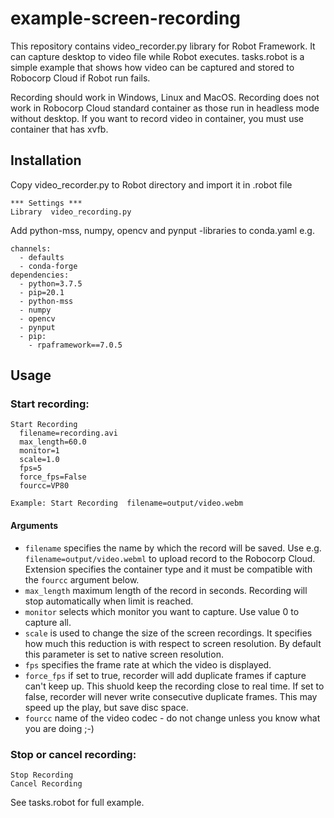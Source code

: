 # example-screen-recording

This repository contains video_recorder.py library for Robot Framework. It can capture desktop to video file while Robot executes. tasks.robot is a simple example that shows how video can be captured and stored to Robocorp Cloud if Robot run fails.

Recording should work in Windows, Linux and MacOS. Recording does not work in Robocorp Cloud standard container as those run in headless mode without desktop. If you want to record video in container, you must use container that has xvfb.

## Installation

Copy video_recorder.py to Robot directory and import it in .robot file

```
*** Settings ***
Library  video_recording.py
```

Add python-mss, numpy, opencv and pynput -libraries to conda.yaml e.g.
```
channels:
  - defaults
  - conda-forge
dependencies:
  - python=3.7.5
  - pip=20.1
  - python-mss
  - numpy
  - opencv
  - pynput
  - pip:
    - rpaframework==7.0.5
```

## Usage

### Start recording:

    Start Recording
      filename=recording.avi
      max_length=60.0
      monitor=1
      scale=1.0
      fps=5
      force_fps=False
      fourcc=VP80

    Example: Start Recording  filename=output/video.webm

#### Arguments

 - ``filename`` specifies the name by which the record will be saved. Use e.g. ``filename=output/video.webml``  to upload record to the Robocorp Cloud. Extension specifies the container type and it must be compatible with the ``fourcc`` argument below.
 - ``max_length`` maximum length of the record in seconds. Recording will stop automatically when limit is reached.
 - ``monitor`` selects which monitor you want to capture. Use value 0 to capture all.
 - ``scale`` is used to change the size of the screen recordings. It specifies how much this reduction is with respect to screen resolution. By default this parameter is set to native screen resolution.
 - ``fps`` specifies the frame rate at which the video is displayed.
 - ``force_fps`` if set to true, recorder will add duplicate frames if capture can't keep up. This shuold keep the recording close to real time. If set to false, recorder will never write consecutive duplicate frames. This may speed up the play, but save disc space.
 - ``fourcc`` name of the video codec - do not change unless you know what you are doing ;-)

### Stop or cancel recording:

    Stop Recording
    Cancel Recording

See tasks.robot for full example.
